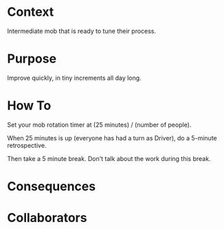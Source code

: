 # Context

Intermediate mob that is ready to tune their process.

# Purpose

Improve quickly, in tiny increments all day long.

# How To

Set your mob rotation timer at (25 minutes) / (number of people). 

When 25 minutes is up (everyone has had a turn as Driver), do a 5-minute retrospective.

Then take a 5 minute break. Don't talk about the work during this break.

# Consequences

# Collaborators
